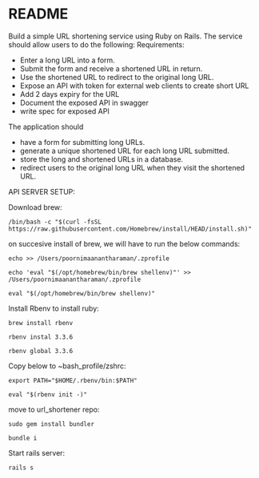 # README

Build a simple URL shortening service using Ruby on Rails. The service should allow users
to do the following:
Requirements:
- Enter a long URL into a form.
- Submit the form and receive a shortened URL in return.
- Use the shortened URL to redirect to the original long URL.
- Expose an API with token for external web clients to create short URL
- Add 2 days expiry for the URL 
- Document the exposed API in swagger
- write spec for exposed API



The application should
- have a form for submitting long URLs.
- generate a unique shortened URL for each long URL submitted.
- store the long and shortened URLs in a database.
- redirect users to the original long URL when they visit the shortened URL.


API SERVER SETUP:

Download brew:

 `/bin/bash -c "$(curl -fsSL https://raw.githubusercontent.com/Homebrew/install/HEAD/install.sh)" `


on succesive install of brew, we will have to run the below commands:

 
  `echo >> /Users/poornimaanantharaman/.zprofile  `

  `echo 'eval "$(/opt/homebrew/bin/brew shellenv)"' >> /Users/poornimaanantharaman/.zprofile  `

  `eval "$(/opt/homebrew/bin/brew shellenv)" ` 


Install Rbenv to install ruby:

 `brew install rbenv `

 `rbenv instal 3.3.6 `

 `rbenv global 3.3.6 `

Copy below to ~bash_profile/zshrc:

 `export PATH="$HOME/.rbenv/bin:$PATH" `

 `eval "$(rbenv init -)" `

move to url_shortener repo:

 `sudo gem install bundler `

 `bundle i `

Start rails server:

 `rails s`
